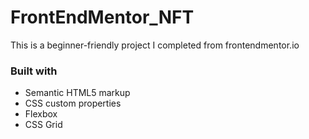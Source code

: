 # FrontEndMentor_NFT
This is a beginner-friendly project I completed from frontendmentor.io

### Built with

- Semantic HTML5 markup
- CSS custom properties
- Flexbox
- CSS Grid
